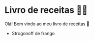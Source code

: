 # Livro de receitas :man_cook:

Olá! Bem vindo ao meu livro de receitas :wave:

- Strogonoff de frango
